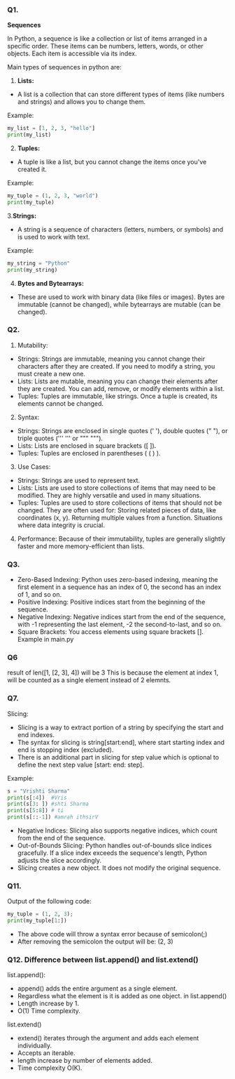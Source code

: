 ### Q1.
**Sequences**

In Python, a sequence is like a collection or list of items arranged in a specific order. These items can be numbers,
letters, words, or other objects. Each item is accessible via its index.

Main types of sequences in python are:

1. **Lists:**

- A list is a collection that can store different types of items (like numbers and strings) and allows you to change them.

Example:
```python
my_list = [1, 2, 3, "hello"]
print(my_list)
```

2. **Tuples:**

- A tuple is like a list, but you cannot change the items once you've created it.

Example:
```python
my_tuple = (1, 2, 3, "world")
print(my_tuple)
```

3.**Strings:**

- A string is a sequence of characters (letters, numbers, or symbols) and is used to work with text.

Example:
```python
my_string = "Python"
print(my_string)
```
4. **Bytes and Bytearrays:**

- These are used to work with binary data (like files or images). Bytes are immutable (cannot be changed), while bytearrays are mutable (can be changed).


### Q2.
1. Mutability:
- Strings: Strings are immutable, meaning you cannot change their characters after they are created. If you need to modify a string, you must create a new one.
- Lists: Lists are mutable, meaning you can change their elements after they are created. You can add, remove, or modify elements within a list.
- Tuples: Tuples are immutable, like strings. Once a tuple is created, its elements cannot be changed.

2. Syntax:
- Strings: Strings are enclosed in single quotes (' '), double quotes (" "), or triple quotes (''' ''' or """ """).
- Lists: Lists are enclosed in square brackets ([ ]).
- Tuples: Tuples are enclosed in parentheses ( ( ) ).

3. Use Cases:
- Strings: Strings are used to represent text.
- Lists: Lists are used to store collections of items that may need to be modified. They are highly versatile and used in many situations.
- Tuples: Tuples are used to store collections of items that should not be changed. They are often used for:
    Storing related pieces of data, like coordinates (x, y).
    Returning multiple values from a function.
    Situations where data integrity is crucial.

4. Performance:
Because of their immutability, tuples are generally slightly faster and more memory-efficient than lists.


### Q3.

- Zero-Based Indexing: Python uses zero-based indexing, meaning the first element in a sequence has an index of 0, the second has an index of 1, and so on.
- Positive Indexing: Positive indices start from the beginning of the sequence.
- Negative Indexing: Negative indices start from the end of the sequence, with -1 representing the last element, -2 the second-to-last, and so on.
- Square Brackets: You access elements using square brackets [].
Example in main.py


### Q6
result of len([1, [2, 3], 4]) will be 3
This is because the element at index 1, will be counted as a single element instead of 2 elemnts.

### Q7.
Slicing:
- Slicing is a way to extract portion of a string by specifying the start and end indexes. 
- The syntax for slicing is string[start:end], where start starting index and end is stopping index (excluded).
- There is an additional part in slicing for step value which is optional to define the next step value [start: end: step].

Example:
```python
s = "Vrishti Sharma" 
print(s[:4])  #Vris
print(s[3: ]) #shti Sharma
print(s[5:8]) # ti
print(s[::-1]) #amrah ithsirV
```
- Negative Indices: Slicing also supports negative indices, which count from the end of the sequence.
- Out-of-Bounds Slicing: Python handles out-of-bounds slice indices gracefully. If a slice index exceeds the sequence's length, Python adjusts the slice accordingly.
- Slicing creates a new object. It does not modify the original sequence.

### Q11.
Output of the following code:
```python
my_tuple = (1, 2, 3);
print(my_tuple[1:])
```
- The above code will throw a syntax error because of semicolon(;)
- After removing the semicolon the output will be:  (2, 3)

### Q12. Difference between list.append() and list.extend()

list.append():

- append() adds the entire argument as a single element.
- Regardless what the element is it is added as one object. in list.append()
- Length increase by 1.
- O(1) Time complexity.

list.extend()
- extend() iterates through the argument and adds each element individually.
- Accepts an iterable.
- length increase by number of elements added.
- Time complexity O(K).

